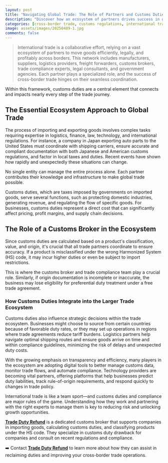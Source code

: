 ```yaml
---
layout: post
title: "Navigating Global Trade: The Role of Partners and Customs Duties in Cross-Border Success"
description: "Discover how an ecosystem of partners drives success in global trade, focusing on customs duties, duty drawback, and international trade efficiency."
categories: [cross-border trade, customs regulations, international trade efficiency, duty drawback refunds, ai in trade, customs operations, global retailers, vat implications, logistics management, e-commerce trends, duty refund in Europe]
image: assets/images/20250409-1.jpg
comments: false
---
```

> International trade is a collaborative effort, relying on a vast ecosystem of partners to move goods efficiently, legally, and profitably across borders. This network includes manufacturers, suppliers, logistics providers, freight forwarders, customs brokers, trade compliance experts, legal consultants, and government agencies. Each partner plays a specialized role, and the success of cross-border trade hinges on their seamless coordination.

Within this framework, customs duties are a central element that connects and impacts nearly every step of the trade journey.

## The Essential Ecosystem Approach to Global Trade

The process of importing and exporting goods involves complex tasks requiring expertise in logistics, finance, law, technology, and international regulations. For instance, a company in Japan exporting auto parts to the United States must coordinate with shipping carriers, ensure accurate and compliant documentation with both Japanese and American customs regulations, and factor in local taxes and duties. Recent events have shown how rapidly and unexpectedly these situations can change.

No single entity can manage the entire process alone. Each partner contributes their knowledge and infrastructure to make global trade possible.

Customs duties, which are taxes imposed by governments on imported goods, serve several functions, such as protecting domestic industries, generating revenue, and regulating the flow of specific goods. For businesses, customs duties represent a direct cost that can significantly affect pricing, profit margins, and supply chain decisions.

## The Role of a Customs Broker in the Ecosystem

Since customs duties are calculated based on a product's classification, value, and origin, it's crucial that all trade partners coordinate to ensure accuracy. If a product is misclassified under the wrong Harmonized System (HS) code, it may incur higher duties or even be subject to import restrictions.

This is where the customs broker and trade compliance team play a crucial role. Similarly, if origin documentation is incomplete or inaccurate, the business may lose eligibility for preferential duty treatment under a free trade agreement.

### How Customs Duties Integrate into the Larger Trade Ecosystem

Customs duties also influence strategic decisions within the trade ecosystem. Businesses might choose to source from certain countries because of favorable duty rates, or they may set up operations in regions where trade agreements reduce tariff burdens. Logistics partners help navigate optimal shipping routes and ensure goods arrive on time and within compliance guidelines, minimizing the risk of delays and unexpected duty costs.

With the growing emphasis on transparency and efficiency, many players in the ecosystem are adopting digital tools to better manage customs data, monitor trade flows, and automate compliance. Technology providers are becoming vital partners, offering platforms that help businesses predict duty liabilities, track rule-of-origin requirements, and respond quickly to changes in trade policy.

International trade is like a team sport—and customs duties and compliance are major rules of the game. Understanding how they work and partnering with the right experts to manage them is key to reducing risk and unlocking growth opportunities.

[**Trade Duty Refund**](https://tradedutyrefund.com?utm_source=Blog&utm_medium=Link&utm_campaign=20250409Article) is a dedicated customs broker that supports companies in importing goods, calculating customs duties, and classifying products under the HS code. They specialize in customs duty drawback for companies and consult on recent regulations and compliance.


➡️ Contact [**Trade Duty Refund**](https://tradedutyrefund.com/contact-us.html?utm_source=Blog&utm_medium=Link&utm_campaign=20250409Article) to learn more about how they can assist in reclaiming duties and improving your cross-border trade operations.

